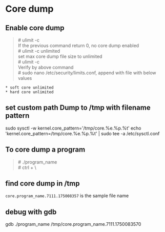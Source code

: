 # Core dump

## Enable core dump
> \# ulimit -c   
If the previous command return 0, no core dump enabled   
> \# ulimit -c unlimited    
set max core dump file size to unlimited   
> \# ulimit -c    
Verify by above command   
> \# sudo nano /etc/security/limits.conf, append with file with below values  
```
* soft core unlimited
* hard core unlimited
```

## set custom path Dump to /tmp with filename pattern
sudo sysctl -w kernel.core_pattern='/tmp/core.%e.%p.%t'
echo 'kernel.core_pattern=/tmp/core.%e.%p.%t' | sudo tee -a /etc/sysctl.conf

## To core dump a program
> \# ./program_name  
> \# ctrl + \

## find core dump in /tmp
`core.program_name.7111.175008357` is the sample file name

## debug with gdb
gdb ./program_name /tmp/core.program_name.7111.1750083570 
